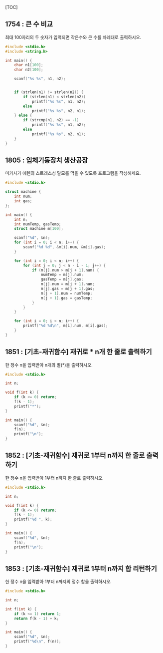[TOC]

## 1754 : 큰 수 비교

최대 100자리의 두 숫자가 입력되면 작은수와 큰 수를 차례대로 출력하시오.

``` c
#include <stdio.h>
#include <string.h>

int main() {
    char n1[100];
    char n2[100];

    scanf("%s %s", n1, n2);


    if (strlen(n1) != strlen(n2)) {
        if (strlen(n1) < strlen(n2)) 
            printf("%s %s", n1, n2);
        else 
            printf("%s %s", n2, n1);
    } else {
        if (strcmp(n1, n2) == -1)
            printf("%s %s", n1, n2);
        else
            printf("%s %s", n2, n1);
    } 
}
```

## 1805 : 입체기동장치 생산공장

미카사가 에렌의 스트레스성 탈모를 막을 수 있도록 프로그램을 작성해세요.

``` c
#include <stdio.h>

struct machine {
    int num;
    int gas;
};

int main() {
    int n;
    int numTemp, gasTemp;
    struct machine m[100];

    scanf("%d", &n);
    for (int i = 0; i < n; i++) {
        scanf("%d %d", &m[i].num, &m[i].gas);
    }

    for (int i = 0; i < n; i++) {
        for (int j = 0; j < n - i - 1; j++) {
            if (m[j].num > m[j + 1].num) {
                numTemp = m[j].num;
                gasTemp = m[j].gas;
                m[j].num = m[j + 1].num;
                m[j].gas = m[j + 1].gas;
                m[j + 1].num = numTemp;
                m[j + 1].gas = gasTemp;
            }
        }
    }

    for (int i = 0; i < n; i++) {
        printf("%d %d\n", m[i].num, m[i].gas);
    }
}
```

## 1851 : [기초-재귀함수] 재귀로 * n개 한 줄로 출력하기

한 정수 n을 입력받아 n개의 별(*)을 출력하시오.

``` c
#include <stdio.h>

int n;

void f(int k) {
	if (k <= 0) return;
	f(k - 1);
	printf("*");
}

int main() {
	scanf("%d", &n);
	f(n);
	printf("\n");
}
```
## 1852 : [기초-재귀함수] 재귀로 1부터 n까지 한 줄로 출력하기 

한 정수 n을 입력받아 1부터 n까지 한 줄로 출력하시오.

``` c
#include <stdio.h>

int n;

void f(int k) {
	if (k <= 0) return;
	f(k - 1);
	printf("%d ", k);
}

int main() {
	scanf("%d", &n);
	f(n);
	printf("\n");
}
```

## 1853 : [기초-재귀함수] 재귀로 1부터 n까지 합 리턴하기

한 정수 n을 입력받아 1부터 n까지의 정수 합을 출력하시오.

``` c
#include <stdio.h>

int n;

int f(int k) {
	if (k <= 1) return 1;
	return f(k - 1) + k;
}

int main() {
	scanf("%d", &n);
	printf("%d\n", f(n));
}
```
